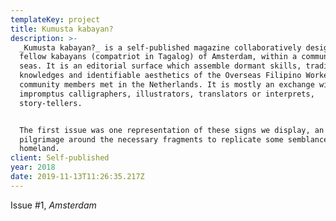 ```yaml
---
templateKey: project
title: Kumusta kabayan?
description: >-
  _Kumusta kabayan?_ is a self-published magazine collaboratively designed with
  fellow kabayans (compatriot in Tagalog) of Amsterdam, within a community, over
  seas. It is an editorial surface which assemble dormant skills, traditional
  knowledges and identifiable aesthetics of the Overseas Filipino Worker's
  community members met in the Netherlands. It is mostly an exchange with
  impromptus calligraphers, illustrators, translators or interprets,
  story-tellers. 


  The first issue was one representation of these signs we display, an ongoing
  pilgrimage around the necessary fragments to replicate some semblance of the
  homeland.
client: Self-published
year: 2018
date: 2019-11-13T11:26:35.217Z
---
```

Issue #1, _Amsterdam_
